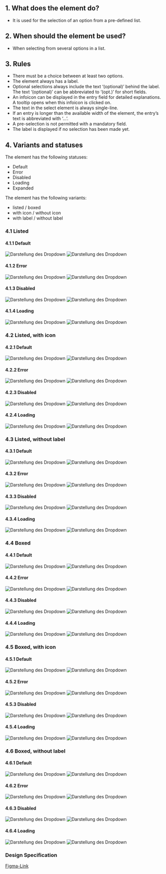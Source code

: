 ## 1. What does the element do?
*   It is used for the selection of an option from a pre-defined list.

## 2. When should the element be used?
*   When selecting from several options in a list.

## 3. Rules
*   There must be a choice between at least two options.
*   The element always has a label.
*   Optional selections always include the text ‘(optional)’ behind the label. The text ‘(optional)’ can be abbreviated to ‘(opt.)’ for short fields.
*   An infoicon can be displayed in the entry field for detailed explanations. A tooltip opens when this infoicon is clicked on.
*   The text in the select element is always single-line.
*   If an entry is longer than the available width of the element, the entry’s text is abbreviated with ‘…’.
*   A pre-selection is not permitted with a mandatory field.
*   The label is displayed if no selection has been made yet.


## 4. Variants and statuses
The element has the following statuses:
*   Default
*   Error
*   Disabled
*   Loading
*   Expanded

The element has the following variants:
*   listed / boxed
*   with icon / without icon
*   with label / without label


<label class="switch" style="display:none"><input type="checkbox"><span class="slider round"></span></label>

### 4.1 Listed
#### 4.1.1 Default
![Darstellung des Dropdown](https://raw.githubusercontent.com/sbb-design-systems/design-system-mobile-documentation/doku-update/documentation/dropdown/images/select-listed-default-light.png 'class: image light')
![Darstellung des Dropdown](https://raw.githubusercontent.com/sbb-design-systems/design-system-mobile-documentation/doku-update/documentation/dropdown/images/select-listed-default-dark.png 'class: image dark hide')

#### 4.1.2 Error
![Darstellung des Dropdown](https://raw.githubusercontent.com/sbb-design-systems/design-system-mobile-documentation/doku-update/documentation/dropdown/images/select-listed-error-light.png 'class: image light')
![Darstellung des Dropdown](https://raw.githubusercontent.com/sbb-design-systems/design-system-mobile-documentation/doku-update/documentation/dropdown/images/select-listed-error-dark.png 'class: image dark hide')

#### 4.1.3 Disabled
![Darstellung des Dropdown](https://raw.githubusercontent.com/sbb-design-systems/design-system-mobile-documentation/doku-update/documentation/dropdown/images/select-listed-disabled-light.png 'class: image light')
![Darstellung des Dropdown](https://raw.githubusercontent.com/sbb-design-systems/design-system-mobile-documentation/doku-update/documentation/dropdown/images/select-listed-disabled-dark.png 'class: image dark hide')

#### 4.1.4 Loading
![Darstellung des Dropdown](https://raw.githubusercontent.com/sbb-design-systems/design-system-mobile-documentation/doku-update/documentation/dropdown/images/select-listed-loading-light.png 'class: image light')
![Darstellung des Dropdown](https://raw.githubusercontent.com/sbb-design-systems/design-system-mobile-documentation/doku-update/documentation/dropdown/images/select-listed-loading-dark.png 'class: image dark hide')

### 4.2 Listed, with icon
#### 4.2.1 Default
![Darstellung des Dropdown](https://raw.githubusercontent.com/sbb-design-systems/design-system-mobile-documentation/doku-update/documentation/dropdown/images/select-listed-icon-default-light.png 'class: image light')
![Darstellung des Dropdown](https://raw.githubusercontent.com/sbb-design-systems/design-system-mobile-documentation/doku-update/documentation/dropdown/images/select-listed-icon-default-dark.png 'class: image dark hide')

#### 4.2.2 Error
![Darstellung des Dropdown](https://raw.githubusercontent.com/sbb-design-systems/design-system-mobile-documentation/doku-update/documentation/dropdown/images/select-listed-icon-error-light.png 'class: image light')
![Darstellung des Dropdown](https://raw.githubusercontent.com/sbb-design-systems/design-system-mobile-documentation/doku-update/documentation/dropdown/images/select-listed-icon-error-dark.png 'class: image dark hide')

#### 4.2.3 Disabled
![Darstellung des Dropdown](https://raw.githubusercontent.com/sbb-design-systems/design-system-mobile-documentation/doku-update/documentation/dropdown/images/select-listed-icon-disabled-light.png 'class: image light')
![Darstellung des Dropdown](https://raw.githubusercontent.com/sbb-design-systems/design-system-mobile-documentation/doku-update/documentation/dropdown/images/select-listed-icon-disabled-dark.png 'class: image dark hide')

#### 4.2.4 Loading
![Darstellung des Dropdown](https://raw.githubusercontent.com/sbb-design-systems/design-system-mobile-documentation/doku-update/documentation/dropdown/images/select-listed-icon-loading-light.png 'class: image light')
![Darstellung des Dropdown](https://raw.githubusercontent.com/sbb-design-systems/design-system-mobile-documentation/doku-update/documentation/dropdown/images/select-listed-icon-loading-dark.png 'class: image dark hide')

### 4.3 Listed, without label
#### 4.3.1 Default
![Darstellung des Dropdown](https://raw.githubusercontent.com/sbb-design-systems/design-system-mobile-documentation/doku-update/documentation/dropdown/images/select-listed-without-label-default-light.png 'class: image light')
![Darstellung des Dropdown](https://raw.githubusercontent.com/sbb-design-systems/design-system-mobile-documentation/doku-update/documentation/dropdown/images/select-listed-without-label-default-dark.png 'class: image dark hide')

#### 4.3.2 Error
![Darstellung des Dropdown](https://raw.githubusercontent.com/sbb-design-systems/design-system-mobile-documentation/doku-update/documentation/dropdown/images/select-listed-without-label-error-light.png 'class: image light')
![Darstellung des Dropdown](https://raw.githubusercontent.com/sbb-design-systems/design-system-mobile-documentation/doku-update/documentation/dropdown/images/select-listed-without-label-error-dark.png 'class: image dark hide')

#### 4.3.3 Disabled
![Darstellung des Dropdown](https://raw.githubusercontent.com/sbb-design-systems/design-system-mobile-documentation/doku-update/documentation/dropdown/images/select-listed-without-label-disabled-light.png 'class: image light')
![Darstellung des Dropdown](https://raw.githubusercontent.com/sbb-design-systems/design-system-mobile-documentation/doku-update/documentation/dropdown/images/select-listed-without-label-disabled-dark.png 'class: image dark hide')

#### 4.3.4 Loading
![Darstellung des Dropdown](https://raw.githubusercontent.com/sbb-design-systems/design-system-mobile-documentation/doku-update/documentation/dropdown/images/select-listed-without-label-loading-light.png 'class: image light')
![Darstellung des Dropdown](https://raw.githubusercontent.com/sbb-design-systems/design-system-mobile-documentation/doku-update/documentation/dropdown/images/select-listed-without-label-loading-dark.png 'class: image dark hide')

### 4.4 Boxed
#### 4.4.1 Default
![Darstellung des Dropdown](https://raw.githubusercontent.com/sbb-design-systems/design-system-mobile-documentation/doku-update/documentation/dropdown/images/select-boxed-default-light.png 'class: image light')
![Darstellung des Dropdown](https://raw.githubusercontent.com/sbb-design-systems/design-system-mobile-documentation/doku-update/documentation/dropdown/images/select-boxed-default-dark.png 'class: image dark hide')

#### 4.4.2 Error
![Darstellung des Dropdown](https://raw.githubusercontent.com/sbb-design-systems/design-system-mobile-documentation/doku-update/documentation/dropdown/images/select-boxed-error-light.png 'class: image light')
![Darstellung des Dropdown](https://raw.githubusercontent.com/sbb-design-systems/design-system-mobile-documentation/doku-update/documentation/dropdown/images/select-boxed-error-dark.png 'class: image dark hide')

#### 4.4.3 Disabled
![Darstellung des Dropdown](https://raw.githubusercontent.com/sbb-design-systems/design-system-mobile-documentation/doku-update/documentation/dropdown/images/select-boxed-disabled-light.png 'class: image light')
![Darstellung des Dropdown](https://raw.githubusercontent.com/sbb-design-systems/design-system-mobile-documentation/doku-update/documentation/dropdown/images/select-boxed-disabled-dark.png 'class: image dark hide')

#### 4.4.4 Loading
![Darstellung des Dropdown](https://raw.githubusercontent.com/sbb-design-systems/design-system-mobile-documentation/doku-update/documentation/dropdown/images/select-boxed-loading-light.png 'class: image light')
![Darstellung des Dropdown](https://raw.githubusercontent.com/sbb-design-systems/design-system-mobile-documentation/doku-update/documentation/dropdown/images/select-boxed-loading-dark.png 'class: image dark hide')

### 4.5 Boxed, with icon
#### 4.5.1 Default
![Darstellung des Dropdown](https://raw.githubusercontent.com/sbb-design-systems/design-system-mobile-documentation/doku-update/documentation/dropdown/images/select-boxed-icon-default-light.png 'class: image light')
![Darstellung des Dropdown](https://raw.githubusercontent.com/sbb-design-systems/design-system-mobile-documentation/doku-update/documentation/dropdown/images/select-boxed-icon-default-dark.png 'class: image dark hide')

#### 4.5.2 Error
![Darstellung des Dropdown](https://raw.githubusercontent.com/sbb-design-systems/design-system-mobile-documentation/doku-update/documentation/dropdown/images/select-boxed-icon-error-light.png 'class: image light')
![Darstellung des Dropdown](https://raw.githubusercontent.com/sbb-design-systems/design-system-mobile-documentation/doku-update/documentation/dropdown/images/select-boxed-icon-error-dark.png 'class: image dark hide')

#### 4.5.3 Disabled
![Darstellung des Dropdown](https://raw.githubusercontent.com/sbb-design-systems/design-system-mobile-documentation/doku-update/documentation/dropdown/images/select-boxed-icon-disabled-light.png 'class: image light')
![Darstellung des Dropdown](https://raw.githubusercontent.com/sbb-design-systems/design-system-mobile-documentation/doku-update/documentation/dropdown/images/select-boxed-icon-disabled-dark.png 'class: image dark hide')

#### 4.5.4 Loading
![Darstellung des Dropdown](https://raw.githubusercontent.com/sbb-design-systems/design-system-mobile-documentation/doku-update/documentation/dropdown/images/select-boxed-icon-loading-light.png 'class: image light')
![Darstellung des Dropdown](https://raw.githubusercontent.com/sbb-design-systems/design-system-mobile-documentation/doku-update/documentation/dropdown/images/select-boxed-icon-loading-dark.png 'class: image dark hide')

### 4.6 Boxed, without label
#### 4.6.1 Default
![Darstellung des Dropdown](https://raw.githubusercontent.com/sbb-design-systems/design-system-mobile-documentation/doku-update/documentation/dropdown/images/select-boxed-without-label-default-light.png 'class: image light')
![Darstellung des Dropdown](https://raw.githubusercontent.com/sbb-design-systems/design-system-mobile-documentation/doku-update/documentation/dropdown/images/select-boxed-without-label-default-dark.png 'class: image dark hide')

#### 4.6.2 Error
![Darstellung des Dropdown](https://raw.githubusercontent.com/sbb-design-systems/design-system-mobile-documentation/doku-update/documentation/dropdown/images/select-boxed-without-label-error-light.png 'class: image light')
![Darstellung des Dropdown](https://raw.githubusercontent.com/sbb-design-systems/design-system-mobile-documentation/doku-update/documentation/dropdown/images/select-boxed-without-label-error-dark.png 'class: image dark hide')

#### 4.6.3 Disabled
![Darstellung des Dropdown](https://raw.githubusercontent.com/sbb-design-systems/design-system-mobile-documentation/doku-update/documentation/dropdown/images/select-boxed-without-label-disabled-light.png 'class: image light')
![Darstellung des Dropdown](https://raw.githubusercontent.com/sbb-design-systems/design-system-mobile-documentation/doku-update/documentation/dropdown/images/select-boxed-without-label-disabled-dark.png 'class: image dark hide')

#### 4.6.4 Loading
![Darstellung des Dropdown](https://raw.githubusercontent.com/sbb-design-systems/design-system-mobile-documentation/doku-update/documentation/dropdown/images/select-boxed-without-label-loading-light.png 'class: image light')
![Darstellung des Dropdown](https://raw.githubusercontent.com/sbb-design-systems/design-system-mobile-documentation/doku-update/documentation/dropdown/images/select-boxed-without-label-loading-dark.png 'class: image dark hide')

### Design Specification
[Figma-Link](https://www.figma.com/file/WOtLIam1xwrqcgnAITsEhV/Design-System-Mobile?node-id=74%3A7358)
